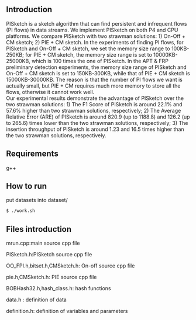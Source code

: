 ## Introduction
PISketch is a sketch algorithm that can find persistent and infrequent flows (PI flows) in data streams. We implement PISketch on both P4 and CPU platforms.
We compare PISketch with two strawman solutions: 1) On-Off + CM sketch; 2) PIE + CM sketch. In the experiments of finding PI flows, for PISketch and On-Off + CM sketch,  we set the memory size range to 100KB-250KB; for PIE + CM sketch, the memory size range is set to 10000KB-25000KB, which is 100 times the one of PISketch. In the APT & FRP preliminary detection experiments, the memory size range of PISketch and On-Off + CM sketch is set to 150KB-300KB, while that of PIE + CM sketch is 15000KB-30000KB. The reason is that the number of PI flows we want is actually small, but PIE + CM requires much more memory to store all the flows, otherwise it cannot work well.     
Our experimental results demonstrate the advantage of PISketch over the two strawman solutions: 1) The F1 Score of PISketch is around 22.1% and 57.6% higher than two strawman solutions, respectively; 2) The Average Relative Error (ARE) of PISketch is around 820.9 (up to 1188.8) and 126.2 (up to 265.6) times lower than the two strawman solutions, respectively; 3) The insertion throughput of PISketch is around 1.23 and 16.5 times higher than the two strawman solutions, respectively. 

## Requirements
g++

## How to run
put datasets into dataset/
``` bash
$ ./work.sh
```
## Files introduction
mrun.cpp:main source cpp file

PISketch.h:PISketch source cpp file

OO_FPI.h,bitset.h,CMSketch.h: On-off source cpp file

pie.h,CMSketch.h: PIE source cpp file

BOBHash32.h,hash_class.h: hash functions

data.h : definition of data

definition.h: definition of variables and parameters
